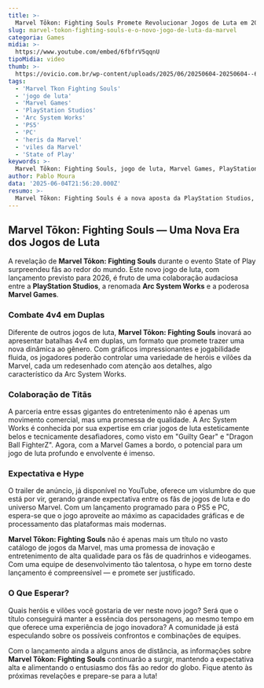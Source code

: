 ```yaml
---
title: >-
  Marvel Tōkon: Fighting Souls Promete Revolucionar Jogos de Luta em 2026
slug: marvel-tokon-fighting-souls-e-o-novo-jogo-de-luta-da-marvel
categoria: Games
midia: >-
  https://www.youtube.com/embed/6fbfrV5qqnU
tipoMidia: video
thumb: >-
  https://ovicio.com.br/wp-content/uploads/2025/06/20250604-20250604--6fbfrv5qqnu.jpg
tags:
  - 'Marvel Tkon Fighting Souls'
  - 'jogo de luta'
  - 'Marvel Games'
  - 'PlayStation Studios'
  - 'Arc System Works'
  - 'PS5'
  - 'PC'
  - 'heris da Marvel'
  - 'viles da Marvel'
  - 'State of Play'
keywords: >-
  Marvel Tōkon: Fighting Souls, jogo de luta, Marvel Games, PlayStation Studios, Arc System Works, PS5, PC, heróis da Marvel, vilões da Marvel, State of Play
author: Pablo Moura
data: '2025-06-04T21:56:20.000Z'
resumo: >-
  Marvel Tōkon: Fighting Souls é a nova aposta da PlayStation Studios, Arc System Works e Marvel Games, trazendo um eletrizante combate 4v4 para PS5 e PC. O game promete redefinir o gênero de luta com personagens icônicos da Marvel.
---
```


## Marvel Tōkon: Fighting Souls — Uma Nova Era dos Jogos de Luta

A revelação de **Marvel Tōkon: Fighting Souls** durante o evento State of Play surpreendeu fãs ao redor do mundo. Este novo jogo de luta, com lançamento previsto para 2026, é fruto de uma colaboração audaciosa entre a **PlayStation Studios**, a renomada **Arc System Works** e a poderosa **Marvel Games**.

### Combate 4v4 em Duplas

Diferente de outros jogos de luta, **Marvel Tōkon: Fighting Souls** inovará ao apresentar batalhas 4v4 em duplas, um formato que promete trazer uma nova dinâmica ao gênero. Com gráficos impressionantes e jogabilidade fluida, os jogadores poderão controlar uma variedade de heróis e vilões da Marvel, cada um redesenhado com atenção aos detalhes, algo característico da Arc System Works.

### Colaboração de Titãs

A parceria entre essas gigantes do entretenimento não é apenas um movimento comercial, mas uma promessa de qualidade. A Arc System Works é conhecida por sua expertise em criar jogos de luta esteticamente belos e tecnicamente desafiadores, como visto em "Guilty Gear" e "Dragon Ball FighterZ". Agora, com a Marvel Games a bordo, o potencial para um jogo de luta profundo e envolvente é imenso.

### Expectativa e Hype

O trailer de anúncio, já disponível no YouTube, oferece um vislumbre do que está por vir, gerando grande expectativa entre os fãs de jogos de luta e do universo Marvel. Com um lançamento programado para o PS5 e PC, espera-se que o jogo aproveite ao máximo as capacidades gráficas e de processamento das plataformas mais modernas.

**Marvel Tōkon: Fighting Souls** não é apenas mais um título no vasto catálogo de jogos da Marvel, mas uma promessa de inovação e entretenimento de alta qualidade para os fãs de quadrinhos e videogames. Com uma equipe de desenvolvimento tão talentosa, o hype em torno deste lançamento é compreensível — e promete ser justificado.

### O Que Esperar?

Quais heróis e vilões você gostaria de ver neste novo jogo? Será que o título conseguirá manter a essência dos personagens, ao mesmo tempo em que oferece uma experiência de jogo inovadora? A comunidade já está especulando sobre os possíveis confrontos e combinações de equipes.

Com o lançamento ainda a alguns anos de distância, as informações sobre **Marvel Tōkon: Fighting Souls** continuarão a surgir, mantendo a expectativa alta e alimentando o entusiasmo dos fãs ao redor do globo. Fique atento às próximas revelações e prepare-se para a luta!
